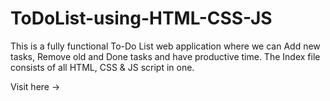 # ToDoList-using-HTML-CSS-JS
This is a fully functional To-Do List web application where we can Add new tasks, Remove old and Done tasks and have productive time.
The Index file consists of all HTML, CSS & JS script in one.

Visit here ->
